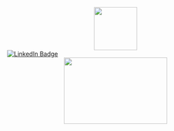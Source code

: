 <div id="header" align="center">
  <img src="https://media.giphy.com/media/GZu3NtMoA6Lp2alLKk/giphy.gif" width="100"/>
</div>
  
  
  <a href="https://www.linkedin.com/in/aasipowich-11/">
    <img src="https://img.shields.io/badge/LinkedIn-blue?style=for-the-badge&logo=linkedin&logoColor=white" alt="LinkedIn Badge"/>
  </a>
  
<div align="center">
  <img src = "https://media.giphy.com/media/htWxTsfW1MyeuvgAb3/giphy.gif" width="240" height="154"/>
</div>
<div id="badges">
<!---
AAsipowich/AAsipowich is a ✨ special ✨ repository because its `README.md` (this file) appears on your GitHub profile.
You can click the Preview link to take a look at your changes.
--->
